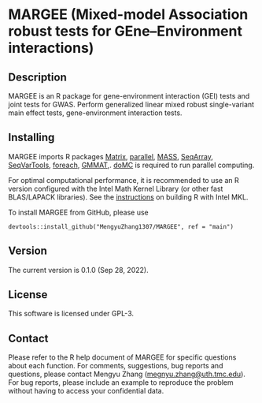 # MARGEE (Mixed-model Association robust tests for GEne–Environment interactions)

## Description

MARGEE is an R package for gene-environment interaction (GEI) tests and joint tests for GWAS. Perform generalized linear mixed robust single-variant main effect tests, gene-environment interaction tests.

## Installing

MARGEE imports R packages 
[Matrix](https://cran.r-project.org/web/packages/Matrix/index.html), 
[parallel](https://cran.r-project.org/web/views/HighPerformanceComputing.html), 
[MASS](https://cran.r-project.org/web/packages/MASS/index.html), 
[SeqArray](http://bioconductor.org/packages/release/bioc/html/SeqArray.html), 
[SeqVarTools](https://bioconductor.org/packages/release/bioc/html/SeqVarTools.html), 
[foreach](https://cran.r-project.org/web/packages/foreach/index.html), 
[GMMAT](https://cran.r-project.org/web/packages/GMMAT/index.html),.
[doMC](https://cran.r-project.org/web/packages/doMC/index.html) is required to run parallel computing.

For optimal computational performance, it is recommended to use an R version configured with the Intel Math Kernel Library (or other fast BLAS/LAPACK libraries). See the [instructions](https://www.intel.com/content/www/us/en/developer/articles/technical/using-onemkl-with-r.html) 
on building R with Intel MKL.

To install MARGEE from GitHub, please use

```
devtools::install_github("MengyuZhang1307/MARGEE", ref = "main")
```

## Version

The current version is 0.1.0 (Sep 28, 2022).

## License

This software is licensed under GPL-3.

## Contact
Please refer to the R help document of MARGEE for specific questions about each function. 
For comments, suggestions, bug reports and questions, please contact Mengyu Zhang (megnyu.zhang@uth.tmc.edu). 
For bug reports, please include an example to reproduce the problem without having to access your confidential data.


